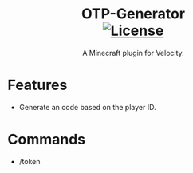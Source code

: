 <h1 align="center">OTP-Generator<br>
    <a href="https://github.com/BigCookie233/OTP-Generator/blob/main/LICENSE"><img alt="License" src="https://img.shields.io/github/license/BigCookie233/OTP-Generator"></a>
</h1>

<p align="center">A Minecraft plugin for Velocity.</p>

# Features

- Generate an code based on the player ID.

# Commands

- /token
